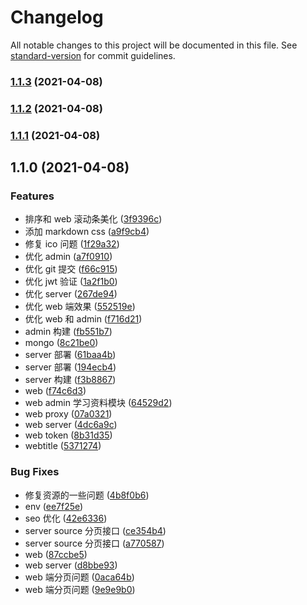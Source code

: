 # Changelog

All notable changes to this project will be documented in this file. See [standard-version](https://github.com/conventional-changelog/standard-version) for commit guidelines.

### [1.1.3](https://github.com/sc950828/my-blog/compare/v1.1.2...v1.1.3) (2021-04-08)

### [1.1.2](https://github.com/sc950828/my-blog/compare/v1.1.1...v1.1.2) (2021-04-08)

### [1.1.1](https://github.com/sc950828/my-blog/compare/v1.1.0...v1.1.1) (2021-04-08)

## 1.1.0 (2021-04-08)

### Features

- 排序和 web 滚动条美化 ([3f9396c](https://github.com/sc950828/my-blog/commit/3f9396c2126464b87516fe3b5b55a038f1e3ebab))
- 添加 markdown css ([a9f9cb4](https://github.com/sc950828/my-blog/commit/a9f9cb4c4f8e03c264fbbf17d799815f310060a5))
- 修复 ico 问题 ([1f29a32](https://github.com/sc950828/my-blog/commit/1f29a32b80e5e01c15b904d6581958b43a875ac7))
- 优化 admin ([a7f0910](https://github.com/sc950828/my-blog/commit/a7f091028fdde57e292fc5d442d6b8e0635621d3))
- 优化 git 提交 ([f66c915](https://github.com/sc950828/my-blog/commit/f66c915f0f56b26cd90fb99c07e1be2cf0df2458))
- 优化 jwt 验证 ([1a2f1b0](https://github.com/sc950828/my-blog/commit/1a2f1b0fba207bf2f0b8d2f4540b9f006bde1fd4))
- 优化 server ([267de94](https://github.com/sc950828/my-blog/commit/267de94591e3d2d25251e3b944cae81c4cf38485))
- 优化 web 端效果 ([552519e](https://github.com/sc950828/my-blog/commit/552519e5c8d9499f4e1896e405c2e6b23032437e))
- 优化 web 和 admin ([f716d21](https://github.com/sc950828/my-blog/commit/f716d2194aa1d10550d5e89080f77f72949b6728))
- admin 构建 ([fb551b7](https://github.com/sc950828/my-blog/commit/fb551b7fb7b378ff184e6fac69070b60c4888326))
- mongo ([8c21be0](https://github.com/sc950828/my-blog/commit/8c21be06a3160f70f69a26b0ba3946ad37ad5f71))
- server 部署 ([61baa4b](https://github.com/sc950828/my-blog/commit/61baa4bb85bb68baf17c7d4156e495ce0c26b30a))
- server 部署 ([194ecb4](https://github.com/sc950828/my-blog/commit/194ecb4ed91cf1cac31f2f3720cd7fab6f480f5e))
- server 构建 ([f3b8867](https://github.com/sc950828/my-blog/commit/f3b88675ae2d0a95939f01a02b4a446b83bd874b))
- web ([f74c6d3](https://github.com/sc950828/my-blog/commit/f74c6d33552945a5629c65dab2175275fa41d298))
- web admin 学习资料模块 ([64529d2](https://github.com/sc950828/my-blog/commit/64529d2e8a3b3c0a971250a7fb30c1d7cf718e7a))
- web proxy ([07a0321](https://github.com/sc950828/my-blog/commit/07a03210480c9b5456863f7a5300e1451950ab6e))
- web server ([4dc6a9c](https://github.com/sc950828/my-blog/commit/4dc6a9c8292b2d944b4a34894640411a0db24379))
- web token ([8b31d35](https://github.com/sc950828/my-blog/commit/8b31d35c4c19478e742ed7a2d8586b54626adfa1))
- webtitle ([5371274](https://github.com/sc950828/my-blog/commit/53712740c5e0bb366a885ca53e50ab4c60bf7f99))

### Bug Fixes

- 修复资源的一些问题 ([4b8f0b6](https://github.com/sc950828/my-blog/commit/4b8f0b6656b8706737a2ba7035941bf10c843f7e))
- env ([ee7f25e](https://github.com/sc950828/my-blog/commit/ee7f25e02f5a75eb56184c6cd213ef2330c0c610))
- seo 优化 ([42e6336](https://github.com/sc950828/my-blog/commit/42e63363c7367dff186ecfb20bc63675a4236ae2))
- server source 分页接口 ([ce354b4](https://github.com/sc950828/my-blog/commit/ce354b4a95cb55b4209dcff7f2a740da96020b0e))
- server source 分页接口 ([a770587](https://github.com/sc950828/my-blog/commit/a77058766e3c25b19199019b6009b33379abce55))
- web ([87ccbe5](https://github.com/sc950828/my-blog/commit/87ccbe56d3f4ab364515a17e8de24725b64c65a2))
- web server ([d8bbe93](https://github.com/sc950828/my-blog/commit/d8bbe93e28fb61fc5d4a53a1d446dbf876ca34a9))
- web 端分页问题 ([0aca64b](https://github.com/sc950828/my-blog/commit/0aca64b1a8f0706fffb7bfb30e5ff51324cefe14))
- web 端分页问题 ([9e9e9b0](https://github.com/sc950828/my-blog/commit/9e9e9b0e1e61cca44f2953195e159178079bbb17))
